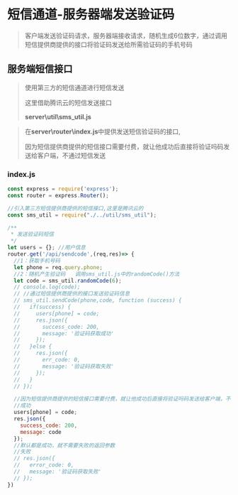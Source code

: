 # 短信通道-服务器端发送验证码

> 客户端发送验证码请求，服务器端接收请求，随机生成6位数字，通过调用短信提供商提供的接口将验证码发送给所需验证码的手机号码

## 服务端短信接口

> 使用第三方的短信通道进行短信发送
>
> 这里借助腾讯云的短信发送接口
>
> **server\util\sms_util.js**

> 在**server\router\index.js**中提供发送短信验证码的接口,
>
> 因为短信提供商提供的短信接口需要付费，就让他成功后直接将验证吗码发送给客户端，不通过短信发送

### index.js

```javascript
const express = require('express');
const router = express.Router();

//引入第三方短信提供商提供的短信接口,这里是腾讯云的
const sms_util = require("./../util/sms_util");

/**
 * 发送验证码短信
 */
let users = {}; //用户信息
router.get('/api/sendcode',(req,res)=> {
  //1：获取手机号码
  let phone = req.query.phone;
  //2：随机产生验证码   调用sms_util.js中的randomCode()方法
  let code = sms_util.randomCode(6);
  // console.log(code);
  // //通过短信提供商提供的接口发送验证码信息
  // sms_util.sendCode(phone,code, function (success) {
  //   if(success) {
  //     users[phone] = code;
  //     res.json({
  //       success_code: 200,
  //       message: '验证码获取成功'
  //     });
  //   }else {
  //     res.json({
  //       err_code: 0,
  //       message: '验证码获取失败'
  //     });
  //   }
  // });

  //因为短信提供商提供的短信接口需要付费，就让他成功后直接将验证吗码发送给客户端，不通过短信发送
  //成功
  users[phone] = code;
  res.json({
    success_code: 200,
    message: code
  });
  //默认都是成功，就不需要失败的返回参数
  //失败
  // res.json({
  //   error_code: 0,
  //   message: '验证码获取失败'
  // });
})
```

